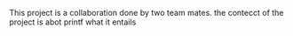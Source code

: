 This project is a collaboration done by two team mates.
the contecct of the project is abot printf what it entails
